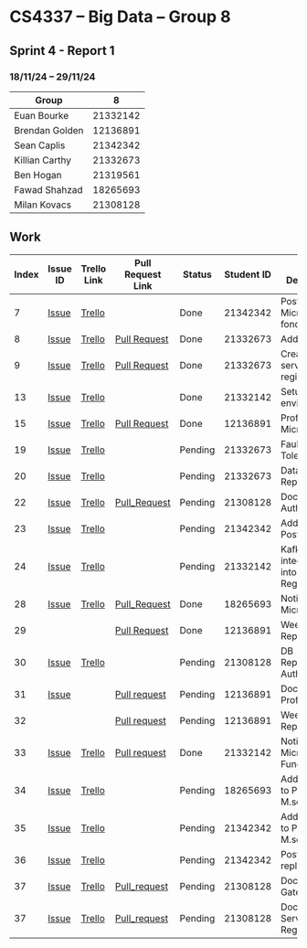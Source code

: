# CS4337 – Big Data – Group 8

## Sprint 4 - Report 1

### 18/11/24 – 29/11/24

| Group          | 8        |
|----------------|----------|
| Euan Bourke    | 21332142 |
| Brendan Golden | 12136891 |
| Sean Caplis    | 21342342 |
| Killian Carthy | 21332673 |
| Ben Hogan      | 21319561 |
| Fawad Shahzad  | 18265693 |
| Milan Kovacs   | 21308128 |

## Work

| Index | Issue ID          | Trello Link         | Pull Request Link     | Status  | Student ID | Issue Description                       | 
|-------|-------------------|---------------------|-----------------------|---------|------------|-----------------------------------------|
| 7     | [Issue][issue_21] | [Trello][trello_15] |                       | Done    | 21342342   | Post Microservice fondation             |
| 8     | [Issue][issue_26] | [Trello][trello_17] | [Pull Request][pr_31] | Done    | 21332673   | Add liquibase                           |
| 9     | [Issue][issue_27] | [Trello][trello_13] | [Pull Request][pr_31] | Done    | 21332673   | Create service registry                 |
| 13    | [Issue][issue_28] | [Trello][trello_18] |                       | Done    | 21332142   | Setup local environment                 |
| 15    | [Issue][issue_34] | [Trello][trello_16] | [Pull Request][pr_51] | Done    | 12136891   | Profile Microservice                    |
| 19    | [Issue][issue_43] | [Trello][trello_42] |                       | Pending | 21332673   | Fault Tolerance                         |
| 20    | [Issue][issue_44] | [Trello][trello_43] |                       | Pending | 21332673   | Database Replication                    |
| 22    | [Issue][issue_65] | [Trello][trello_45] | [Pull_Request][pr_77] | Pending | 21308128   | Dockerize Authentication                |
| 23    | [Issue][issue_47] | [Trello][trello_21] |                       | Pending | 21342342   | Add docker to Posts MS                  |
| 24    | [Issue][issue_48] | [Trello][trello_41] |                       | Pending | 21332142   | Kafka integration into Service Registry |
| 28    | [Issue][issue_56] | [Trello][trello_40] | [Pull_Request][pr_59] | Done    | 18265693   | Notification Micro service              |
| 29    |                   |                     | [Pull Request][pr_57] | Done    | 12136891   | Week 10 Report                          |
| 30    | [Issue][issue_73] | [Trello][trello_46] |                       | Pending | 21308128   | DB Replication for Auth                 |
| 31    | [Issue][issue_67] |                     | [Pull request][pr_82] | Pending | 12136891   | Dockerise Profile                       |
| 32    |                   |                     | [Pull request][pr_83] | Pending | 12136891   | Week 11 Report                          |
| 33    | [Issue][issue_56] | [Trello][trello_50] | [Pull request][pr_81] | Done    | 21332142   | Notification Microservice Functionality |
| 34    | [Issue][issue_63] | [Trello][trello_58] |                       | Pending | 18265693   | Adding JWT to Profile M.service         |
| 35    | [Issue][issue_64] | [Trello][trello_59] |                       | Pending | 21342342   | Adding JWT to Posts M.service           |
| 36    | [Issue][issue_74] | [Trello][trello_60] |                       | Pending | 21342342   | Posts DB replication                    |
| 37    | [Issue][issue_80] | [Trello][trello_61] | [Pull_request][pr_77] | Pending | 21308128   | Dockerise Api Gateway                   |
| 37    | [Issue][issue_79] | [Trello][trello_62] | [Pull_request][pr_77] | Pending | 21308128   | Dockerise Service Registry              |

[issue_21]: https://github.com/Third-Floor-CSIS/cs4337-Big-Data-Group/issues/21
[issue_25]: https://github.com/Third-Floor-CSIS/cs4337-Big-Data-Group/issues/25
[issue_26]: https://github.com/Third-Floor-CSIS/cs4337-Big-Data-Group/issues/26
[issue_27]: https://github.com/Third-Floor-CSIS/cs4337-Big-Data-Group/issues/27
[issue_28]: https://github.com/Third-Floor-CSIS/cs4337-Big-Data-Group/issues/28
[issue_29]: https://github.com/Third-Floor-CSIS/cs4337-Big-Data-Group/issues/29
[issue_34]: https://github.com/Third-Floor-CSIS/cs4337-Big-Data-Group/issues/34
[issue_43]: https://github.com/Third-Floor-CSIS/cs4337-Big-Data-Group/issues/43
[issue_44]: https://github.com/Third-Floor-CSIS/cs4337-Big-Data-Group/issues/44
[issue_45]: https://github.com/Third-Floor-CSIS/cs4337-Big-Data-Group/issues/45
[issue_47]: https://github.com/Third-Floor-CSIS/cs4337-Big-Data-Group/issues/47
[issue_48]: https://github.com/Third-Floor-CSIS/cs4337-Big-Data-Group/issues/48
[issue_52]: https://github.com/Third-Floor-CSIS/cs4337-Big-Data-Group/issues/52
[issue_56]: https://github.com/Third-Floor-CSIS/cs4337-Big-Data-Group/issues/56
[issue_63]: https://github.com/Third-Floor-CSIS/cs4337-Big-Data-Group/issues/63
[issue_65]: https://github.com/Third-Floor-CSIS/cs4337-Big-Data-Group/issues/65
[issue_67]: https://github.com/Third-Floor-CSIS/cs4337-Big-Data-Group/issues/67
[issue_73]: https://github.com/Third-Floor-CSIS/cs4337-Big-Data-Group/issues/73
[issue_64]: https://github.com/Third-Floor-CSIS/cs4337-Big-Data-Group/issues/64
[issue_74]: https://github.com/Third-Floor-CSIS/cs4337-Big-Data-Group/issues/74
[issue_79]: https://github.com/Third-Floor-CSIS/cs4337-Big-Data-Group/issues/79
[issue_80]: https://github.com/Third-Floor-CSIS/cs4337-Big-Data-Group/issues/80

[trello_12]: https://trello.com/c/JublwPPu/12-create-api-gateway-module-foundations
[trello_13]: https://trello.com/c/3LMcupSB/13-create-service-registry
[trello_15]: https://trello.com/c/blueC4WS/15-posts-microservice-foundations
[trello_16]: https://trello.com/c/dupP22Mk/16-profile-microservice-foundations
[trello_17]: https://trello.com/c/byGSYX2K/17-add-liquibase
[trello_18]: https://trello.com/c/zzW6JN0j/18-setup-local-environment
[trello_21]: https://trello.com/c/jMzngaip/21-add-docker-to-posts-microservice
[trello_38]: https://trello.com/c/EDgzbQYz/38-add-oath-to-authentication
[trello_40]: https://trello.com/c/crKgFZBZ/40-notification-microservice
[trello_41]: https://trello.com/c/Qpza67N3/41-kafka-integration-into-service-registry
[trello_42]: https://trello.com/c/Ke5V83mB/42-fault-tolerance
[trello_43]: https://trello.com/c/yQcVzN4t/43-database-replication
[trello_44]: https://trello.com/c/4iiYV9sN/44-add-jwt
[trello_45]: https://trello.com/c/ogG2nF6a/20-add-docker-to-authentication-microservice
[trello_46]: https://trello.com/c/dtWto4Y7/22-db-replication-for-auth
[trello_50]: https://trello.com/c/k58vDSmM/50-notifications-ms
[trello_58]: https://trello.com/c/wMch0YCg/58-add-jwt-to-profile
[trello_59]: https://trello.com/c/YzFt5mD0/57-add-jwt-to-posts
[trello_60]: https://trello.com/c/jh6KjtWv/48-db-replication-for-posts
[trello_61]: https://trello.com/c/TyKtlc0H/59-docker-gateway
[trello_62]: https://trello.com/c/BKatm38V/60-docker-service-registry

[pr_31]: https://github.com/Third-Floor-CSIS/cs4337-Big-Data-Group/pull/31
[pr_36]: https://github.com/Third-Floor-CSIS/cs4337-Big-Data-Group/pull/36
[pr_40]: https://github.com/Third-Floor-CSIS/cs4337-Big-Data-Group/pull/40
[pr_49]: https://github.com/Third-Floor-CSIS/cs4337-Big-Data-Group/pull/49
[pr_50]: https://github.com/Third-Floor-CSIS/cs4337-Big-Data-Group/pull/50
[pr_51]: https://github.com/Third-Floor-CSIS/cs4337-Big-Data-Group/pull/51
[pr_52]: https://github.com/Third-Floor-CSIS/cs4337-Big-Data-Group/pull/52
[pr_53]: https://github.com/Third-Floor-CSIS/cs4337-Big-Data-Group/pull/53
[pr_54]: https://github.com/Third-Floor-CSIS/cs4337-Big-Data-Group/pull/54
[pr_57]: https://github.com/Third-Floor-CSIS/cs4337-Big-Data-Group/pull/57
[pr_59]: https://github.com/Third-Floor-CSIS/cs4337-Big-Data-Group/pull/59
[pr_81]: https://github.com/Third-Floor-CSIS/cs4337-Big-Data-Group/pull/81
[pr_82]: https://github.com/Third-Floor-CSIS/cs4337-Big-Data-Group/pull/82
[pr_83]: https://github.com/Third-Floor-CSIS/cs4337-Big-Data-Group/pull/83
[pr_77]: https://github.com/Third-Floor-CSIS/cs4337-Big-Data-Group/pull/77
